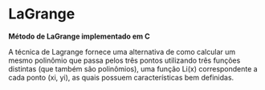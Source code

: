 # LaGrange
**Método de LaGrange implementado em C**

A técnica de Lagrange fornece uma alternativa de como calcular um mesmo polinômio que passa pelos três pontos utilizando três funções distintas (que também são polinômios), uma função Li(x) correspondente a cada ponto (xi, yi), as quais possuem características bem definidas.
